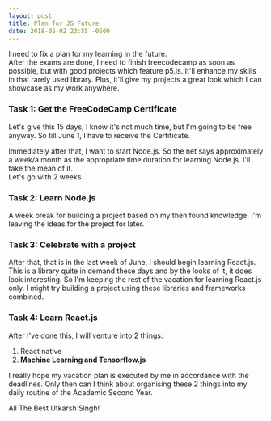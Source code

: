 ```yaml
---
layout: post
title: Plan for JS Future
date: 2018-05-02 23:55 -0600
---
```

I need to fix a plan for my learning in the future.  
After the exams are done, I need to finish freecodecamp as soon as possible, but with good projects which feature p5.js. It'll enhance my skills in that rarely used library.
Plus, it'll give my projects a great look which I can showcase as my work anywhere.

### Task 1: Get the FreeCodeCamp Certificate

Let's give this 15 days, I know it's not much time, but I'm going to be free anyway. So till June 1, I have to receive the Certificate.  

Immediately after that, I want to start Node.js. So the net says approximately a week/a month as the appropriate time duration for learning Node.js. I'll take the mean of it.  
Let's go with 2 weeks.

### Task 2: Learn Node.js

A week break for building a project based on my then found knowledge. I'm leaving the ideas for the project for later.

### Task 3: Celebrate with a project

After that, that is in the last week of June, I should begin learning React.js. This is a library quite in demand these days and by the looks of it, it does look interesting.
So I'm keeping the rest of the vacation for learning React.js only. I might try building a project using these libraries and frameworks combined.

### Task 4: Learn React.js

After I've done this, I will venture into 2 things:
1. React native
2. **Machine Learning and Tensorflow.js**

I really hope my vacation plan is executed by me in accordance with the deadlines. Only then can I think about organising these 2 things into my daily routine of the Academic Second Year.

All The Best Utkarsh Singh!
